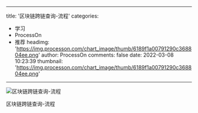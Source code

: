 
---
title: '区块链跨链查询-流程'
categories: 
 - 学习
 - ProcessOn
 - 推荐
headimg: 'https://img.processon.com/chart_image/thumb/6189f1a00791290c368804ee.png'
author: ProcessOn
comments: false
date: 2022-03-08 10:23:39
thumbnail: 'https://img.processon.com/chart_image/thumb/6189f1a00791290c368804ee.png'
---

<div>   
<img class="thumb" alt="区块链跨链查询-流程" src="https://img.processon.com/chart_image/thumb/6189f1a00791290c368804ee.png" referrerpolicy="no-referrer">
<p>区块链跨链查询-流程</p>  
</div>
            